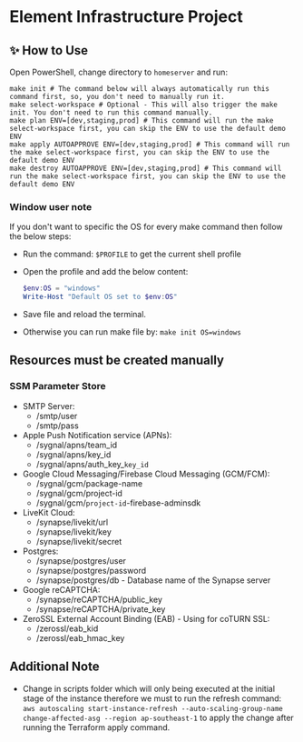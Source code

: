 # Element Infrastructure Project

## ✨ How to Use

Open PowerShell, change directory to `homeserver` and run:

```shell
make init # The command below will always automatically run this command first, so, you don't need to manually run it.
make select-workspace # Optional - This will also trigger the make init. You don't need to run this command manually.
make plan ENV=[dev,staging,prod] # This command will run the make select-workspace first, you can skip the ENV to use the default demo ENV
make apply AUTOAPPROVE ENV=[dev,staging,prod] # This command will run the make select-workspace first, you can skip the ENV to use the default demo ENV
make destroy AUTOAPPROVE ENV=[dev,staging,prod] # This command will run the make select-workspace first, you can skip the ENV to use the default demo ENV
```

### Window user note

If you don't want to specific the OS for every make command then follow the below steps:

- Run the command: `$PROFILE` to get the current shell profile

- Open the profile and add the below content:

    ```powershell
    $env:OS = "windows"
    Write-Host "Default OS set to $env:OS"
    ```

- Save file and reload the terminal.

- Otherwise you can run make file by: `make init OS=windows`

## Resources must be created manually

### SSM Parameter Store

- SMTP Server:
  - /smtp/user
  - /smtp/pass
- Apple Push Notification service (APNs):
  - /sygnal/apns/team_id
  - /sygnal/apns/key_id
  - /sygnal/apns/auth_key_`key_id`
- Google Cloud Messaging/Firebase Cloud Messaging (GCM/FCM):
  - /sygnal/gcm/package-name
  - /sygnal/gcm/project-id
  - /sygnal/gcm/`project-id`-firebase-adminsdk
- LiveKit Cloud:
  - /synapse/livekit/url
  - /synapse/livekit/key
  - /synapse/livekit/secret
- Postgres:
  - /synapse/postgres/user
  - /synapse/postgres/password
  - /synapse/postgres/db - Database name of the Synapse server
- Google reCAPTCHA:
  - /synapse/reCAPTCHA/public_key
  - /synapse/reCAPTCHA/private_key
- ZeroSSL External Account Binding (EAB) - Using for coTURN SSL:
  - /zerossl/eab_kid
  - /zerossl/eab_hmac_key

## Additional Note

- Change in scripts folder which will only being executed at the initial stage of the instance therefore we must to run the refresh command: `aws autoscaling start-instance-refresh --auto-scaling-group-name change-affected-asg --region ap-southeast-1` to apply the change after running the Terraform apply command.
